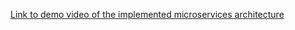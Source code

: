 [Link to demo video of the implemented microservices architecture](https://drive.google.com/drive/folders/1AIbcpT1rP_C1u9jPFX-Tqmexzl4IBJxt?usp=sharing)
